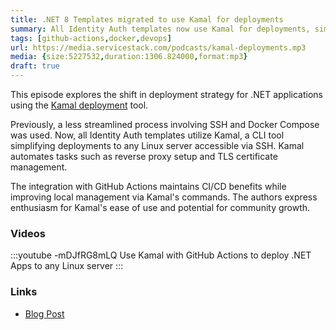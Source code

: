 ```yaml
---
title: .NET 8 Templates migrated to use Kamal for deployments
summary: All Identity Auth templates now use Kamal for deployments, simplifying the process of deploying .NET Apps to any Linux server.
tags: [github-actions,docker,devops]
url: https://media.servicestack.com/podcasts/kamal-deployments.mp3
media: {size:5227532,duration:1306.824000,format:mp3}
draft: true
---
```


This episode explores the shift in deployment strategy for .NET applications using the [Kamal deployment](https://kamal-deploy.org/) tool. 

Previously, a less streamlined process involving SSH and Docker Compose was used. Now, all Identity Auth 
templates utilize Kamal, a CLI tool simplifying deployments to any Linux server accessible via SSH. 
Kamal automates tasks such as reverse proxy setup and TLS certificate management. 

The integration with GitHub Actions maintains CI/CD benefits while improving local management via Kamal's commands. 
The authors express enthusiasm for Kamal's ease of use and potential for community growth.

### Videos

:::youtube -mDJfRG8mLQ
Use Kamal with GitHub Actions to deploy .NET Apps to any Linux server
:::

### Links

- [Blog Post](/posts/kamal-deployments)
